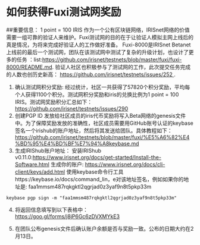 # 如何获得Fuxi测试网奖励
##重要信息：
1 point = 100 IRIS
作为一个公有区块链网络，IRISnet网络的价值需要一组可靠的验证人来维护。Fuxi测试网的目的在于让验证人模拟主网上线后的真是情况，为将来完成好验证人的工作做好准备。
Fuxi-8000是IRISnet Betanet上线前的最后一个测试网，团队在该测试网中测试了复杂的升级计划，也设计了更多的任务 ：list:https://github.com/irisnet/testnets/blob/master/fuxi/fuxi-8000/README.md.
验证人社区也积极参与了测试网的工作，此次提交任务完成的人数也创历史新高： https://github.com/irisnet/testnets/issues/252 .
1. 确认测试网积分奖励:
经过统计，社区一共获得了57820个积分奖励，平均每个人获得1100个积分。测试网积分奖励和iris的兑换比例为1 point = 100 IRIS。测试网奖励积分汇总如下：
https://github.com/irisnet/testnets/issues/290
2. 创建PGP ID
发放给社区成员的iris代币奖励将写入Beta网络的genesis文件中。为了保障奖励发放的准确性，社区成员需要用GitHub账号认证的keybase签名一个irishub的账户地址，然后将其发送给团队。具体教程如下： https://github.com/irisnet/testnets/blob/master/fuxi/%E5%A6%82%E4%BD%95%E4%BD%BF%E7%94%A8keybase.md
3. 生成IRIShub账户地址：
安装IRIShub v0.11.0:https://www.irisnet.org/docs/get-started/Install-the-Software.html
生成你的账户: https://www.irisnet.org/docs/cli-client/keys/add.html
使用keybase命令行工具https://keybase.io/docs/command_lin，e对该地址签名，例如如果你的地址是: faa1mmsm487rqkgktl2qgrjad0z3yaf9n8t5pkp33m
```
keybase pgp sign -m "faa1mmsm487rqkgktl2qgrjad0z3yaf9n8t5pkp33m"
```
4. 将返回信息填写到以下表格中：
https://goo.gl/forms/j8jP6Gc6zDVXMYkE3

5. 在团队公布genesis文件后确认账户余额是否与奖励一致。公布的日期大约在2月13日。